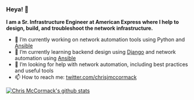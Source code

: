 ### Heya! 👋

**I am a Sr. Infrastructure Engineer at American Express where I help to design, build, and troubleshoot the network infrastructure.**

- 🔭 I’m currently working on network automation tools using Python and [Ansible](https://docs.ansible.com/ansible/latest/network/index.html)
- 🌱 I’m currently learning backend design using [Django](https://www.djangoproject.com/) and network automation using [Ansible](https://docs.ansible.com/ansible/latest/network/index.html)
- 🤔 I’m looking for help with network automation, including best practices and useful tools
- 📫 How to reach me: [twitter.com/chrisjmccormack](https://twitter.com/chrisjmccormack)

[![Chris McCormack's github stats](https://github-readme-stats.vercel.app/api?username=cmccormack&show_icons=true&theme=cobalt)](https://github.com/anuraghazra/github-readme-stats)
